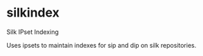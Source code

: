 # silkindex
Silk IPset Indexing

Uses ipsets to maintain indexes for sip and dip on silk repositories.
